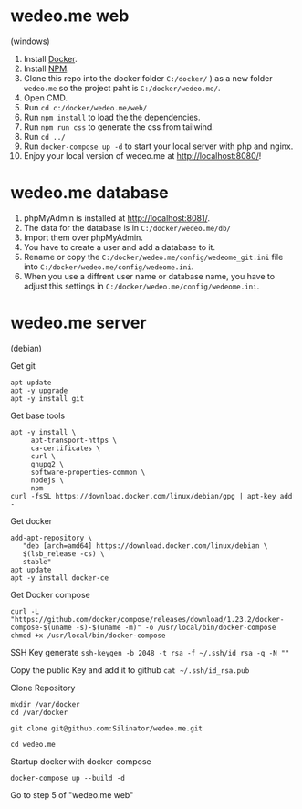 # wedeo.me web
(windows)
1. Install [Docker](https://www.docker.com/products/docker-desktop).
2. Install [NPM](https://www.npmjs.com/get-npm).
3. Clone this repo into the docker folder `C:/docker/` ) as a new folder `wedeo.me` so the project paht is `C:/docker/wedeo.me/`.
4. Open CMD.
5. Run `cd c:/docker/wedeo.me/web/`
6. Run `npm install` to load the the dependencies.
6. Run `npm run css` to generate the css from tailwind.
8. Run `cd ../`
9. Run `docker-compose up -d` to start your local server with php and nginx.
10. Enjoy your local version of wedeo.me at [http://localhost:8080/](http://localhost:8080/)!

# wedeo.me database
1. phpMyAdmin is installed at [http://localhost:8081/](http://localhost:8081/).
2. The data for the database is in `C:/docker/wedeo.me/db/`
3. Import them over phpMyAdmin.
5. You have to create a user and add a database to it.
6. Rename or copy the `C:/docker/wedeo.me/config/wedeome_git.ini` file into `C:/docker/wedeo.me/config/wedeome.ini`.
7. When you use a diffrent user name or database name, you have to adjust this settings in `C:/docker/wedeo.me/config/wedeome.ini`.

# wedeo.me server
(debian)

Get git
```
apt update
apt -y upgrade
apt -y install git
```

Get base tools
```
apt -y install \
     apt-transport-https \
     ca-certificates \
     curl \
     gnupg2 \
     software-properties-common \
     nodejs \
     npm
curl -fsSL https://download.docker.com/linux/debian/gpg | apt-key add -
```

Get docker
```
add-apt-repository \
   "deb [arch=amd64] https://download.docker.com/linux/debian \
   $(lsb_release -cs) \
   stable"
apt update
apt -y install docker-ce
```

Get Docker compose
```
curl -L "https://github.com/docker/compose/releases/download/1.23.2/docker-compose-$(uname -s)-$(uname -m)" -o /usr/local/bin/docker-compose
chmod +x /usr/local/bin/docker-compose
```

SSH Key generate
`ssh-keygen -b 2048 -t rsa -f ~/.ssh/id_rsa -q -N ""`

Copy the public Key and add it to github
`cat ~/.ssh/id_rsa.pub`

Clone Repository
```
mkdir /var/docker
cd /var/docker

git clone git@github.com:Silinator/wedeo.me.git

cd wedeo.me
```

Startup docker with docker-compose
```
docker-compose up --build -d
```

Go to step 5 of "wedeo.me web"
